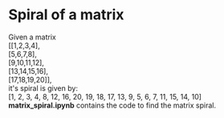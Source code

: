 # Spiral of a matrix

Given a matrix <br>[[1,2,3,4], <br>
               [5,6,7,8],  <br>
               [9,10,11,12],<br>
               [13,14,15,16],<br>
               [17,18,19,20]],<br>
 it's spiral is given by:<br> [1, 2, 3, 4, 8, 12, 16, 20, 19, 18, 17, 13, 9, 5, 6, 7, 11, 15, 14, 10]<br>
 <b>matrix_spiral.ipynb</b> contains the code to find the matrix spiral.
